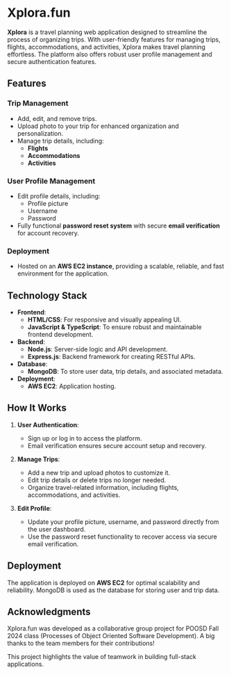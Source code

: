 # Xplora.fun

**Xplora** is a travel planning web application designed to streamline the process of organizing trips. With user-friendly features for managing trips, flights, accommodations, and activities, Xplora makes travel planning effortless. The platform also offers robust user profile management and secure authentication features.

## Features

### Trip Management
- Add, edit, and remove trips.
- Upload photo to your trip for enhanced organization and personalization.
- Manage trip details, including:
  - **Flights**
  - **Accommodations**
  - **Activities**

### User Profile Management
- Edit profile details, including:
  - Profile picture
  - Username
  - Password
- Fully functional **password reset system** with secure **email verification** for account recovery.

### Deployment
- Hosted on an **AWS EC2 instance**, providing a scalable, reliable, and fast environment for the application.

## Technology Stack

- **Frontend**:
  - **HTML/CSS**: For responsive and visually appealing UI.
  - **JavaScript & TypeScript**: To ensure robust and maintainable frontend development.
- **Backend**:
  - **Node.js**: Server-side logic and API development.
  - **Express.js**: Backend framework for creating RESTful APIs.
- **Database**:
  - **MongoDB**: To store user data, trip details, and associated metadata.
- **Deployment**:
  - **AWS EC2**: Application hosting.
  
## How It Works

1. **User Authentication**:
   - Sign up or log in to access the platform.
   - Email verification ensures secure account setup and recovery.

2. **Manage Trips**:
   - Add a new trip and upload photos to customize it.
   - Edit trip details or delete trips no longer needed.
   - Organize travel-related information, including flights, accommodations, and activities.

3. **Edit Profile**:
   - Update your profile picture, username, and password directly from the user dashboard.
   - Use the password reset functionality to recover access via secure email verification.

## Deployment

The application is deployed on **AWS EC2** for optimal scalability and reliability. MongoDB is used as the database for storing user and trip data.

## Acknowledgments

Xplora.fun was developed as a collaborative group project for POOSD Fall 2024 class (Processes of Object Oriented Software Development). A big thanks to the team members for their contributions!

This project highlights the value of teamwork in building full-stack applications.
